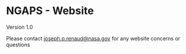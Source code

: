 # NGAPS - Website
Version 1.0

Please contact joseph.p.renaud@nasa.gov for any website concerns or questions